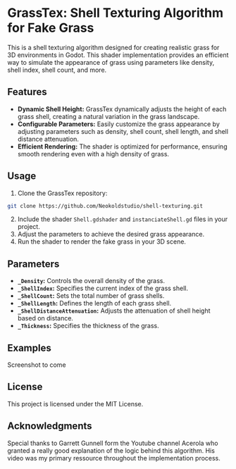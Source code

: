 # GrassTex: Shell Texturing Algorithm for Fake Grass

This is a shell texturing algorithm designed for creating realistic grass for 3D environments in Godot. This shader implementation provides an efficient way to simulate the appearance of grass using parameters like density, shell index, shell count, and more.

## Features

- **Dynamic Shell Height:** GrassTex dynamically adjusts the height of each grass shell, creating a natural variation in the grass landscape.
- **Configurable Parameters:** Easily customize the grass appearance by adjusting parameters such as density, shell count, shell length, and shell distance attenuation.
- **Efficient Rendering:** The shader is optimized for performance, ensuring smooth rendering even with a high density of grass.
  
## Usage

1. Clone the GrassTex repository:
```bash
git clone https://github.com/Neokoldstudio/shell-texturing.git
```
2. Include the shader `Shell.gdshader` and `instanciateShell.gd` files in your project.
3. Adjust the parameters to achieve the desired grass appearance.
4. Run the shader to render the fake grass in your 3D scene.

## Parameters

- **`_Density`:** Controls the overall density of the grass.
- **`_ShellIndex`:** Specifies the current index of the grass shell.
- **`_ShellCount`:** Sets the total number of grass shells.
- **`_ShellLength`:** Defines the length of each grass shell.
- **`_ShellDistanceAttenuation`:** Adjusts the attenuation of shell height based on distance.
- **`_Thickness`:** Specifies the thickness of the grass.

## Examples

Screenshot to come

## License

This project is licensed under the MIT License.

## Acknowledgments

Special thanks to Garrett Gunnell form the Youtube channel Acerola who granted a really good explanation of the logic behind this algorithm.
His video was my primary ressource throughout the implementation process.
